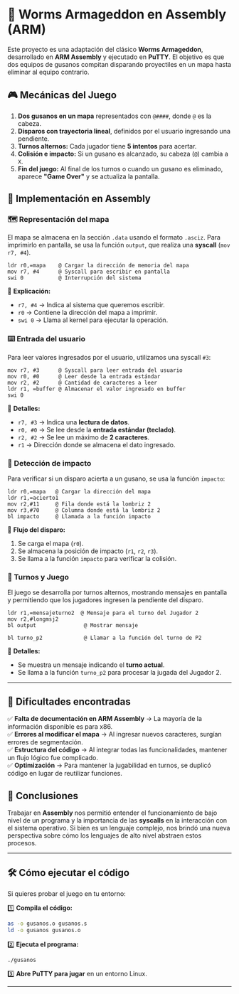 # 🐛 Worms Armageddon en Assembly (ARM)  

Este proyecto es una adaptación del clásico **Worms Armageddon**, desarrollado en **ARM Assembly** y ejecutado en **PuTTY**. El objetivo es que dos equipos de gusanos compitan disparando proyectiles en un mapa hasta eliminar al equipo contrario.  

## 🎮 Mecánicas del Juego  

1. **Dos gusanos en un mapa** representados con `@####`, donde `@` es la cabeza.  
2. **Disparos con trayectoria lineal**, definidos por el usuario ingresando una pendiente.  
3. **Turnos alternos:** Cada jugador tiene **5 intentos** para acertar.  
4. **Colisión e impacto:** Si un gusano es alcanzado, su cabeza (`@`) cambia a `X`.  
5. **Fin del juego:** Al final de los turnos o cuando un gusano es eliminado, aparece **"Game Over"** y se actualiza la pantalla.  

## 🔧 Implementación en Assembly  

### 🗺️ Representación del mapa  
El mapa se almacena en la sección `.data` usando el formato `.asciz`. Para imprimirlo en pantalla, se usa la función `output`, que realiza una **syscall** (`mov r7, #4`).  

```assembly
ldr r0,=mapa    @ Cargar la dirección de memoria del mapa
mov r7, #4      @ Syscall para escribir en pantalla
swi 0           @ Interrupción del sistema
```

📌 **Explicación:**  
- `r7, #4` → Indica al sistema que queremos escribir.  
- `r0` → Contiene la dirección del mapa a imprimir.  
- `swi 0` → Llama al kernel para ejecutar la operación.  

### ⌨️ Entrada del usuario  
Para leer valores ingresados por el usuario, utilizamos una syscall `#3`:  

```assembly
mov r7, #3      @ Syscall para leer entrada del usuario
mov r0, #0      @ Leer desde la entrada estándar
mov r2, #2      @ Cantidad de caracteres a leer
ldr r1, =buffer @ Almacenar el valor ingresado en buffer
swi 0
```

📌 **Detalles:**  
- `r7, #3` → Indica una **lectura de datos**.  
- `r0, #0` → Se lee desde la **entrada estándar (teclado)**.  
- `r2, #2` → Se lee un máximo de **2 caracteres**.  
- `r1` → Dirección donde se almacena el dato ingresado.  

### 🎯 Detección de impacto  
Para verificar si un disparo acierta a un gusano, se usa la función `impacto`:  

```assembly
ldr r0,=mapa   @ Cargar la dirección del mapa
ldr r1,=acierto1
mov r2,#11     @ Fila donde está la lombriz 2
mov r3,#70     @ Columna donde está la lombriz 2
bl impacto     @ Llamada a la función impacto
```

📌 **Flujo del disparo:**  
1. Se carga el mapa (`r0`).  
2. Se almacena la posición de impacto (`r1`, `r2`, `r3`).  
3. Se llama a la función `impacto` para verificar la colisión.  

### 🔄 Turnos y Juego  
El juego se desarrolla por turnos alternos, mostrando mensajes en pantalla y permitiendo que los jugadores ingresen la pendiente del disparo.  

```assembly
ldr r1,=mensajeturno2  @ Mensaje para el turno del Jugador 2
mov r2,#longmsj2       
bl output               @ Mostrar mensaje

bl turno_p2             @ Llamar a la función del turno de P2
```

📌 **Detalles:**  
- Se muestra un mensaje indicando el **turno actual**.  
- Se llama a la función `turno_p2` para procesar la jugada del Jugador 2.  

---

## 🚧 Dificultades encontradas  

✅ **Falta de documentación en ARM Assembly** → La mayoría de la información disponible es para x86.  
✅ **Errores al modificar el mapa** → Al ingresar nuevos caracteres, surgían errores de segmentación.  
✅ **Estructura del código** → Al integrar todas las funcionalidades, mantener un flujo lógico fue complicado.  
✅ **Optimización** → Para mantener la jugabilidad en turnos, se duplicó código en lugar de reutilizar funciones.  

## 📌 Conclusiones  

Trabajar en **Assembly** nos permitió entender el funcionamiento de bajo nivel de un programa y la importancia de las **syscalls** en la interacción con el sistema operativo. Si bien es un lenguaje complejo, nos brindó una nueva perspectiva sobre cómo los lenguajes de alto nivel abstraen estos procesos.  

---

## 🛠️ Cómo ejecutar el código  

Si quieres probar el juego en tu entorno:  

1️⃣ **Compila el código:**  
```bash
as -o gusanos.o gusanos.s
ld -o gusanos gusanos.o
```
2️⃣ **Ejecuta el programa:**  
```bash
./gusanos
```
3️⃣ **Abre PuTTY para jugar** en un entorno Linux.  

---


